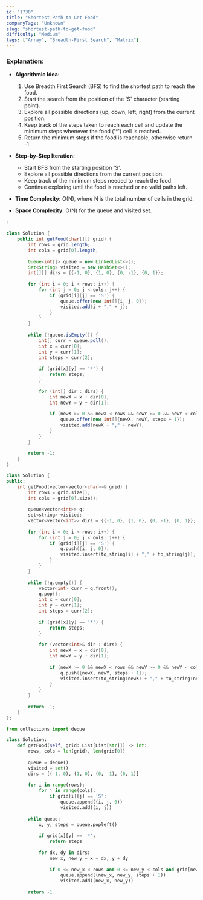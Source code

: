 ```yaml
---
id: "1730"
title: "Shortest Path to Get Food"
companyTags: "Unknown"
slug: "shortest-path-to-get-food"
difficulty: "Medium"
tags: ["Array", "Breadth-First Search", "Matrix"]
---
```


### Explanation:
- **Algorithmic Idea:**
  1. Use Breadth First Search (BFS) to find the shortest path to reach the food.
  2. Start the search from the position of the 'S' character (starting point).
  3. Explore all possible directions (up, down, left, right) from the current position.
  4. Keep track of the steps taken to reach each cell and update the minimum steps whenever the food ('*') cell is reached.
  5. Return the minimum steps if the food is reachable, otherwise return -1.

- **Step-by-Step Iteration:**
  - Start BFS from the starting position 'S'.
  - Explore all possible directions from the current position.
  - Keep track of the minimum steps needed to reach the food.
  - Continue exploring until the food is reached or no valid paths left.

- **Time Complexity:** O(N), where N is the total number of cells in the grid.
- **Space Complexity:** O(N) for the queue and visited set.

:

```java
class Solution {
    public int getFood(char[][] grid) {
        int rows = grid.length;
        int cols = grid[0].length;
        
        Queue<int[]> queue = new LinkedList<>();
        Set<String> visited = new HashSet<>();
        int[][] dirs = {{-1, 0}, {1, 0}, {0, -1}, {0, 1}};
        
        for (int i = 0; i < rows; i++) {
            for (int j = 0; j < cols; j++) {
                if (grid[i][j] == 'S') {
                    queue.offer(new int[]{i, j, 0});
                    visited.add(i + "," + j);
                }
            }
        }
        
        while (!queue.isEmpty()) {
            int[] curr = queue.poll();
            int x = curr[0];
            int y = curr[1];
            int steps = curr[2];
            
            if (grid[x][y] == '*') {
                return steps;
            }
            
            for (int[] dir : dirs) {
                int newX = x + dir[0];
                int newY = y + dir[1];
                
                if (newX >= 0 && newX < rows && newY >= 0 && newY < cols && grid[newX][newY] != 'X' && !visited.contains(newX + "," + newY)) {
                    queue.offer(new int[]{newX, newY, steps + 1});
                    visited.add(newX + "," + newY);
                }
            }
        }
        
        return -1;
    }
}
```

```cpp
class Solution {
public:
    int getFood(vector<vector<char>>& grid) {
        int rows = grid.size();
        int cols = grid[0].size();
        
        queue<vector<int>> q;
        set<string> visited;
        vector<vector<int>> dirs = {{-1, 0}, {1, 0}, {0, -1}, {0, 1}};
        
        for (int i = 0; i < rows; i++) {
            for (int j = 0; j < cols; j++) {
                if (grid[i][j] == 'S') {
                    q.push({i, j, 0});
                    visited.insert(to_string(i) + "," + to_string(j));
                }
            }
        }
        
        while (!q.empty()) {
            vector<int> curr = q.front();
            q.pop();
            int x = curr[0];
            int y = curr[1];
            int steps = curr[2];
            
            if (grid[x][y] == '*') {
                return steps;
            }
            
            for (vector<int>& dir : dirs) {
                int newX = x + dir[0];
                int newY = y + dir[1];
                
                if (newX >= 0 && newX < rows && newY >= 0 && newY < cols && grid[newX][newY] != 'X' && visited.find(to_string(newX) + "," + to_string(newY)) == visited.end()) {
                    q.push({newX, newY, steps + 1});
                    visited.insert(to_string(newX) + "," + to_string(newY));
                }
            }
        }
        
        return -1;
    }
};
```

```python
from collections import deque

class Solution:
    def getFood(self, grid: List[List[str]]) -> int:
        rows, cols = len(grid), len(grid[0])
        
        queue = deque()
        visited = set()
        dirs = [(-1, 0), (1, 0), (0, -1), (0, 1)]
        
        for i in range(rows):
            for j in range(cols):
                if grid[i][j] == 'S':
                    queue.append((i, j, 0))
                    visited.add((i, j))
        
        while queue:
            x, y, steps = queue.popleft()
            
            if grid[x][y] == '*':
                return steps
            
            for dx, dy in dirs:
                new_x, new_y = x + dx, y + dy
                
                if 0 <= new_x < rows and 0 <= new_y < cols and grid[new_x][new_y] != 'X' and (new_x, new_y) not in visited:
                    queue.append((new_x, new_y, steps + 1))
                    visited.add((new_x, new_y))
        
        return -1
```